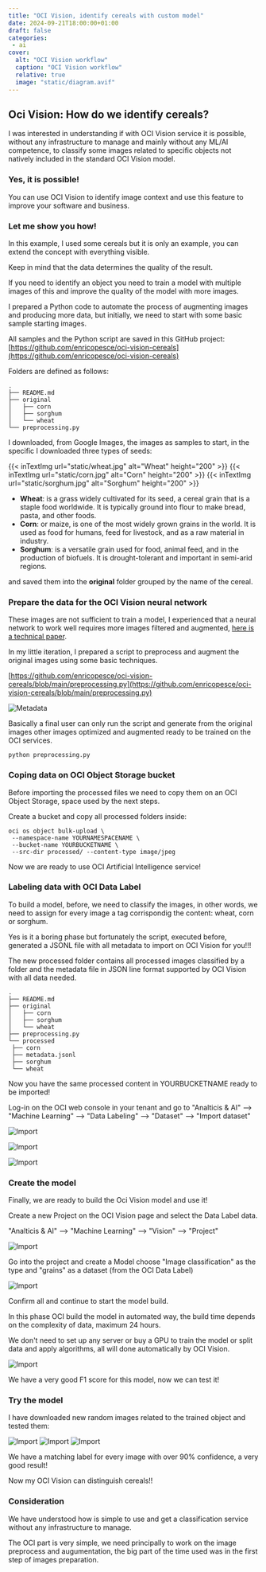```yaml
---
title: "OCI Vision, identify cereals with custom model"
date: 2024-09-21T18:00:00+01:00
draft: false
categories:
 - ai
cover:
  alt: "OCI Vision workflow"
  caption: "OCI Vision workflow"
  relative: true
  image: "static/diagram.avif"
---
```


## Oci Vision: How do we identify cereals?

I was interested in understanding if with OCI Vision service it is possible, without any infrastructure to manage and mainly without any ML/AI competence, to classify some images related to specific objects not natively included in the standard OCI Vision model.

### Yes, it is possible! 

You can use OCI Vision to identify image context and use this feature to improve your software and business. 

### Let me show you how!

In this example, I used some cereals but it is only an example, you can extend the concept with everything visible.

Keep in mind that the data determines the quality of the result.

If you need to identify an object you need to train a model with multiple images of this and improve the quality of the model with more images.

I prepared a Python code to automate the process of augmenting images and producing more data, but initially, we need to start with some basic sample starting images.

All samples and the Python script are saved in this GitHub project: [https://github.com/enricopesce/oci-vision-cereals](https://github.com/enricopesce/oci-vision-cereals)

Folders are defined as follows:

```console
.
├── README.md
├── original
│   ├── corn
│   ├── sorghum
│   └── wheat
└── preprocessing.py
```

I downloaded, from Google Images, the images as samples to start, in the specific I downloaded three types of seeds:

{{< inTextImg url="static/wheat.jpg" alt="Wheat" height="200" >}}
{{< inTextImg url="static/corn.jpg" alt="Corn" height="200" >}}
{{< inTextImg url="static/sorghum.jpg" alt="Sorghum" height="200" >}}

- **Wheat**: is a grass widely cultivated for its seed, a cereal grain that is a staple food worldwide. It is typically ground into flour to make bread, pasta, and other foods.
- **Corn**: or maize, is one of the most widely grown grains in the world. It is used as food for humans, feed for livestock, and as a raw material in industry.
- **Sorghum**: is a versatile grain used for food, animal feed, and in the production of biofuels. It is drought-tolerant and important in semi-arid regions.

and saved them into the **original** folder grouped by the name of the cereal.

### Prepare the data for the OCI Vision neural network

These images are not sufficient to train a model, I experienced that a neural network to work well requires more images filtered and augmented, [here is a technical paper](https://arxiv.org/pdf/2301.02830).

In my little iteration, I prepared a script to preprocess and augment the original images using some basic techniques.

[https://github.com/enricopesce/oci-vision-cereals/blob/main/preprocessing.py](https://github.com/enricopesce/oci-vision-cereals/blob/main/preprocessing.py)

![Metadata](static/script.png)

Basically a final user can only run the script and generate from the original images other images optimized and augmented ready to be trained on the OCI services.

```console
python preprocessing.py
```

### Coping data on OCI Object Storage bucket

Before importing the processed files we need to copy them on an OCI Object Storage, space used by the next steps.

Create a bucket and copy all processed folders inside:

```console
oci os object bulk-upload \
 --namespace-name YOURNAMESPACENAME \
 --bucket-name YOURBUCKETNAME \
 --src-dir processed/ --content-type image/jpeg
```

Now we are ready to use OCI Artificial Intelligence service!

### Labeling data with OCI Data Label

To build a model, before, we need to classify the images, in other words, we need to assign for every image a tag corrispondig the content: wheat, corn or sorghum.

Yes is it a boring phase but fortunately the script, executed before, generated a JSONL file with all metadata to import on OCI Vision for you!!!

The new processed folder contains all processed images classified by a folder and the metadata file in JSON line format supported by OCI Vision with all data needed.

```console
.
├── README.md
├── original
│   ├── corn
│   ├── sorghum
│   └── wheat
├── preprocessing.py
└── processed
 ├── corn
 ├── metadata.jsonl
 ├── sorghum
 └── wheat
```

Now you have the same processed content in YOURBUCKETNAME ready to be imported!

Log-in on the OCI web console in your tenant and go to "Analticis & AI" --> "Machine Learning" --> "Data Labeling" --> "Dataset" --> "Import dataset"

![Import](static/import.png)

![Import](static/import2.png)

![Import](static/dataset.png)

### Create the model

Finally, we are ready to build the Oci Vision model and use it!

Create a new Project on the OCI Vision page and select the Data Label data.

"Analticis & AI" --> "Machine Learning" --> "Vision" --> "Project"

![Import](static/project.png)

Go into the project and create a Model choose "Image classification" as the type and "grains" as a dataset (from the OCI Data Label)
 
![Import](static/model.png)

Confirm all and continue to start the model build.

In this phase OCI build the model in automated way, the build time depends on the complexity of data, maximum 24 hours.

We don't need to set up any server or buy a GPU to train the model or split data and apply algorithms, all will done automatically by OCI Vision.

![Import](static/trained.png)

We have a very good F1 score for this model, now we can test it!

### Try the model

I have downloaded new random images related to the trained object and tested them:

![Import](static/corntest.png)
![Import](static/wheattest.png)
![Import](static/sorghumtest.png)

We have a matching label for every image with over 90% confidence, a very good result! 

Now my OCI Vision can distinguish cereals!!

### Consideration

We have understood how is simple to use and get a classification service without any infrastructure to manage. 

The OCI part is very simple, we need principally to work on the image preprocess and augumentation, the big part of the time used was in the first step of images preparation.